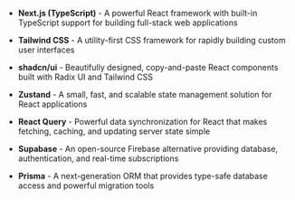 <!-- option-1 -->
- **Next.js (TypeScript)** - A powerful React framework with built-in TypeScript support for building full-stack web applications
<!-- /option-1 -->

<!-- option-2 -->
- **Tailwind CSS** - A utility-first CSS framework for rapidly building custom user interfaces
<!-- /option-2 -->

<!-- option-3 -->
- **shadcn/ui** - Beautifully designed, copy-and-paste React components built with Radix UI and Tailwind CSS
<!-- /option-3 -->

<!-- option-4 -->
- **Zustand** - A small, fast, and scalable state management solution for React applications
<!-- /option-4 -->

<!-- option-5 -->
- **React Query** - Powerful data synchronization for React that makes fetching, caching, and updating server state simple
<!-- /option-5 -->

<!-- option-6 -->
- **Supabase** - An open-source Firebase alternative providing database, authentication, and real-time subscriptions
<!-- /option-6 -->

<!-- option-7 -->
- **Prisma** - A next-generation ORM that provides type-safe database access and powerful migration tools
<!-- /option-7 -->